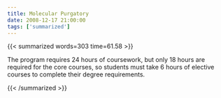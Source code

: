 ```yaml
---
title: Molecular Purgatory
date: 2008-12-17 21:00:00
tags: ['summarized']
---
```


{{< summarized words=303 time=61.58 >}}

The program requires 24 hours of coursework, but only 18 hours are required for the core courses, so students must take 6 hours of elective courses to complete their degree requirements.

{{< /summarized >}}